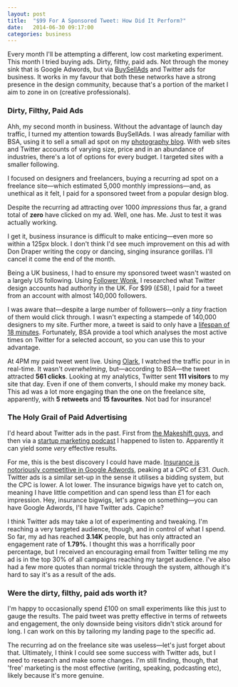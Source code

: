 ```yaml
---
layout: post
title:  "$99 For A Sponsored Tweet: How Did It Perform?"
date:   2014-06-30 09:17:00
categories: business
---
```


Every month I'll be attempting a different, low cost marketing experiment. This month I tried buying ads. Dirty, filthy, paid ads. Not through the money sink that is Google Adwords, but via <a href="http://buysellads.com">BuySellAds</a> and Twitter ads for business. It works in my favour that both these networks have a strong presence in the design community, because that's a portion of the market I aim to zone in on (creative professionals).

<h3>Dirty, Filthy, Paid Ads</h3>

Ahh, my second month in business. Without the advantage of launch day traffic, I turned my attention towards BuySellAds. I was already familiar with BSA, using it to sell a small ad spot on my <a href="http://girlwithacamera.co.uk">photography blog</a>. With web sites and Twitter accounts of varying size, price and in an abundance of industries, there's a lot of options for every budget. I targeted sites with a smaller following.

I focused on designers and freelancers, buying a recurring ad spot on a freelance site—which estimated 5,000 monthly impressions—and, as unethical as it felt, I paid for a sponsored tweet from a popular design blog.

Despite the recurring ad attracting over 1000 <em>impressions</em> thus far, a grand total of <strong>zero</strong> have clicked on my ad. Well, one has. Me. Just to test it was actually working.

I get it, business insurance is difficult to make enticing—even more so within a 125px block. I don't think I'd see much improvement on this ad with Don Draper writing the copy or dancing, singing insurance gorillas. I'll cancel it come the end of the month. 

Being a UK business, I had to ensure my sponsored tweet wasn't wasted on a largely US following. Using <a href="http://followerwonk.com/">Follower Wonk</a>, I researched what Twitter design accounts had authority in the UK. For $99 (£58), I paid for a tweet from an account with almost 140,000 followers.

I was aware that—despite a large number of followers—only a <em>tiny</em> fraction of them would click through. I wasn't expecting a stampede of 140,000 designers to my site. Further more, a tweet is said to only have a <a href="http://moz.com/blog/when-is-my-tweets-prime-of-life">lifespan of 18 minutes</a>. Fortunately, BSA provide a tool which analyses the most active times on Twitter for a selected account, so you can use this to your advantage.

At 4PM my paid tweet went live. Using <a href="http://www.olark.com/">Olark</a>, I watched the traffic pour in in real-time. It wasn't <em>overwhelming</em>, but—according to BSA—the tweet attracted <strong>561 clicks</strong>. Looking at my analytics, Twitter sent <strong>111 visitors</strong> to my site that day. Even if one of them converts, I should make my money back. This ad was a lot more engaging than the one on the freelance site, apparently, with <strong>5 retweets</strong> and <strong>15 favourites</strong>. Not bad for insurance!

<h3>The Holy Grail of Paid Advertising</h3>

I'd heard about Twitter ads in the past. First from <a href="http://writing.makeshift.io/pieces/how-i-got-a-click-through-rate-of-16-per-cent-on-twitter-ads">the Makeshift guys</a>, and then via a <a href="http://nickoneill.com/startup-marketing-podcast-casey-armstrong/">startup marketing podcast</a> I happened to listen to. Apparently it can yield some <em>very</em> effective results.

For me, this is the best discovery I could have made. <a href="http://www.wordstream.com/articles/most-expensive-keywords">Insurance is notoriously competitive in Google Adwords</a>, peaking at a CPC of £31. <em>Ouch</em>. Twitter ads is a similar set-up in the sense it utilises a bidding system, but the CPC is lower. A lot lower. The insurance bigwigs have yet to catch on, meaning I have little competition and can spend less than £1 for each impression. Hey, insurance bigwigs, let's agree on something—you can have Google Adwords, I'll have Twitter ads. Capiche?

I think Twitter ads may take a lot of experimenting and tweaking. I'm reaching a very targeted audience, though, and in control of what I spend. So far, my ad has reached <strong>3.14K</strong> people, but has only attracted an engagement rate of <strong>1.79%</strong>. I thought this was a horrifically poor percentage, but I received an encouraging email from Twitter telling me my ad is in the top 30% of all campaigns reaching my target audience. I've also had a few more quotes than normal trickle through the system, although it's hard to say it's as a result of the ads.

<h3>Were the dirty, filthy, paid ads worth it?</h3>

I'm happy to occasionally spend £100 on small experiments like this just to gauge the results. The paid tweet was pretty effective in terms of retweets and engagement, the only downside being visitors didn't stick around for long. I can work on this by tailoring my landing page to the specific ad.

The recurring ad on the freelance site was useless—let's just forget about that. Ultimately, I think I could see some success with Twitter ads, but I need to research and make some changes. I'm still finding, though, that 'free' marketing is the most effective (writing, speaking, podcasting etc), likely because it's more genuine.